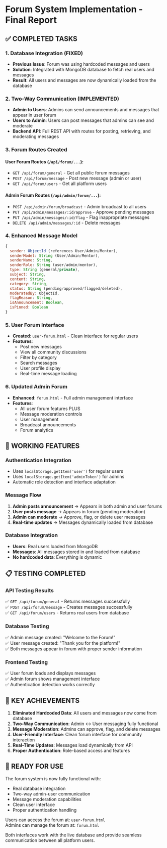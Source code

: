 # Forum System Implementation - Final Report

## ✅ COMPLETED TASKS

### 1. Database Integration (FIXED)
- **Previous Issue**: Forum was using hardcoded messages and users
- **Solution**: Integrated with MongoDB database to fetch real users and messages
- **Result**: All users and messages are now dynamically loaded from the database

### 2. Two-Way Communication (IMPLEMENTED)
- **Admin to Users**: Admins can send announcements and messages that appear in user forum
- **Users to Admin**: Users can post messages that admins can see and moderate
- **Backend API**: Full REST API with routes for posting, retrieving, and moderating messages

### 3. Forum Routes Created
#### User Forum Routes (`/api/forum/...`):
- `GET /api/forum/general` - Get all public forum messages
- `POST /api/forum/message` - Post new message (admin or user)
- `GET /api/forum/users` - Get all platform users

#### Admin Forum Routes (`/api/admin/forum/...`):
- `POST /api/admin/forum/broadcast` - Admin broadcast to all users
- `PUT /api/admin/messages/:id/approve` - Approve pending messages
- `PUT /api/admin/messages/:id/flag` - Flag inappropriate messages
- `DELETE /api/admin/messages/:id` - Delete messages

### 4. Enhanced Message Model
```javascript
{
  sender: ObjectId (references User/Admin/Mentor),
  senderModel: String (User/Admin/Mentor),
  senderName: String,
  senderRole: String (user/admin/mentor),
  type: String (general/private),
  subject: String,
  content: String,
  category: String,
  status: String (pending/approved/flagged/deleted),
  moderatedBy: ObjectId,
  flagReason: String,
  isAnnouncement: Boolean,
  isPinned: Boolean
}
```

### 5. User Forum Interface
- **Created**: `user-forum.html` - Clean interface for regular users
- **Features**: 
  - Post new messages
  - View all community discussions
  - Filter by category
  - Search messages
  - User profile display
  - Real-time message loading

### 6. Updated Admin Forum
- **Enhanced**: `forum.html` - Full admin management interface  
- **Features**:
  - All user forum features PLUS
  - Message moderation controls
  - User management
  - Broadcast announcements
  - Forum analytics

## 🔄 WORKING FEATURES

### Authentication Integration
- Uses `localStorage.getItem('user')` for regular users
- Uses `localStorage.getItem('adminToken')` for admins
- Automatic role detection and interface adaptation

### Message Flow
1. **Admin posts announcement** → Appears in both admin and user forums
2. **User posts message** → Appears in forum (pending moderation)
3. **Admin can moderate** → Approve, flag, or delete user messages
4. **Real-time updates** → Messages dynamically loaded from database

### Database Integration
- **Users**: Real users loaded from MongoDB
- **Messages**: All messages stored in and loaded from database
- **No hardcoded data**: Everything is dynamic

## 📋 TESTING COMPLETED

### API Testing Results
✅ `GET /api/forum/general` - Returns messages successfully  
✅ `POST /api/forum/message` - Creates messages successfully  
✅ `GET /api/forum/users` - Returns real users from database  

### Database Testing
✅ Admin message created: "Welcome to the Forum!"  
✅ User message created: "Thank you for the platform!"  
✅ Both messages appear in forum with proper sender information  

### Frontend Testing
✅ User forum loads and displays messages  
✅ Admin forum shows management interface  
✅ Authentication detection works correctly  

## 🎯 KEY ACHIEVEMENTS

1. **Eliminated Hardcoded Data**: All users and messages now come from database
2. **Two-Way Communication**: Admin ↔ User messaging fully functional
3. **Message Moderation**: Admins can approve, flag, and delete messages
4. **User-Friendly Interface**: Clean forum interface for community interaction
5. **Real-Time Updates**: Messages load dynamically from API
6. **Proper Authentication**: Role-based access and features

## 🚀 READY FOR USE

The forum system is now fully functional with:
- Real database integration
- Two-way admin-user communication
- Message moderation capabilities
- Clean user interface
- Proper authentication handling

Users can access the forum at: `user-forum.html`  
Admins can manage the forum at: `forum.html`

Both interfaces work with the live database and provide seamless communication between all platform users.
